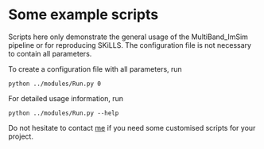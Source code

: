 # Some example scripts 

Scripts here only demonstrate the general usage of the MultiBand_ImSim pipeline or for reproducing SKiLLS. The configuration file is not necessary to contain all parameters. 

To create a configuration file with all parameters, run

`python ../modules/Run.py 0`

For detailed usage information, run

`python ../modules/Run.py --help`

Do not hesitate to contact [me](https://github.com/lshuns) if you need some customised scripts for your project.